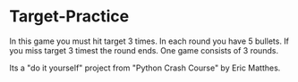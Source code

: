# Target-Practice
In this game you must hit target 3 times. In each round you have 5 bullets. If you miss target 3 timest the round ends.  One game consists of 3 rounds.

Its a "do it yourself" project from "Python Crash Course" by Eric Matthes.
